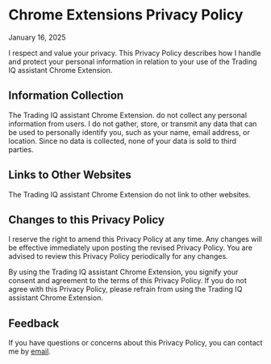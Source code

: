 # Chrome Extensions Privacy Policy

January 16, 2025

I respect and value your privacy. This Privacy Policy describes how I handle and protect your personal information in relation to your use of the Trading IQ assistant Chrome Extension.

## Information Collection

The Trading IQ assistant Chrome Extension. do not collect any personal information from users. I do not gather, store, or transmit any data that can be used to personally identify you, such as your name, email address, or location. Since no data is collected, none of your data is sold to third parties.

## Links to Other Websites

The Trading IQ assistant Chrome Extension do not link to other websites. 

## Changes to this Privacy Policy

I reserve the right to amend this Privacy Policy at any time. Any changes will be effective immediately upon posting the revised Privacy Policy. You are advised to review this Privacy Policy periodically for any changes.

By using the Trading IQ assistant Chrome Extension, you signify your consent and agreement to the terms of this Privacy Policy. If you do not agree with this Privacy Policy, please refrain from using the Trading IQ assistant Chrome Extension.

## Feedback

If you have questions or concerns about this Privacy Policy, you can contact me by [email](mailto:johnhillen4@gmail.com).
